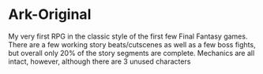 # Ark-Original
My very first RPG in the classic style of the first few Final Fantasy games. There are a few working story beats/cutscenes as well as a few boss fights, but overall only 20% of the story segments are complete. Mechanics are all intact, however, although there are 3 unused characters
